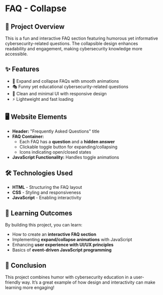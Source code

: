 # FAQ - Collapse

## 📌 Project Overview  
This is a fun and interactive FAQ section featuring humorous yet informative cybersecurity-related questions. The collapsible design enhances readability and engagement, making cybersecurity knowledge more accessible.  

## ✨ Features  
- 📖 Expand and collapse FAQs with smooth animations  
- 🎭 Funny yet educational cybersecurity-related questions  
- 🎨 Clean and minimal UI with responsive design  
- ⚡ Lightweight and fast loading  

## 🖥 Website Elements  
- **Header:** "Frequently Asked Questions" title  
- **FAQ Container:**  
  - Each FAQ has a **question** and a **hidden answer**  
  - Clickable toggle button for expanding/collapsing  
  - Icons indicating open/closed states  
- **JavaScript Functionality:** Handles toggle animations  

## 🛠 Technologies Used  
- **HTML** - Structuring the FAQ layout  
- **CSS** - Styling and responsiveness  
- **JavaScript** - Enabling interactivity  

## 🎯 Learning Outcomes  
By building this project, you can learn:  
- How to create an **interactive FAQ section**  
- Implementing **expand/collapse animations** with JavaScript  
- Enhancing **user experience with UI/UX principles**  
- Basics of **event-driven JavaScript programming**  

## 🏁 Conclusion  
This project combines humor with cybersecurity education in a user-friendly way. It’s a great example of how design and interactivity can make learning more engaging!  
